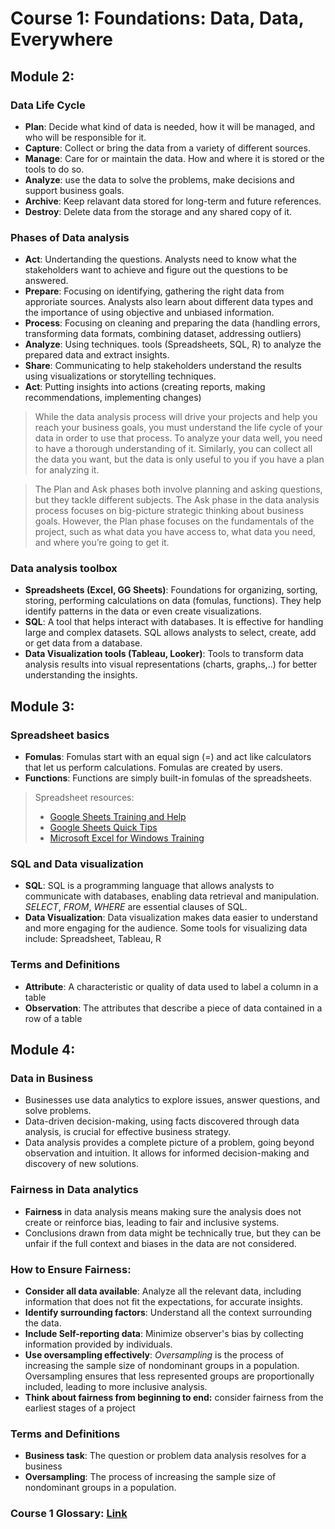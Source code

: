 # Course 1: Foundations: Data, Data, Everywhere
## Module 2:
### Data Life Cycle
- **Plan**: Decide what kind of data is needed, how it will be managed, and who will be responsible for it.
- **Capture**: Collect or bring the data from a variety of different sources.
- **Manage**: Care for or maintain the data. How and where it is stored or the tools to do so.
- **Analyze**: use the data to solve the problems, make decisions and support business goals.
- **Archive**: Keep relavant data stored for long-term and future references.
- **Destroy**: Delete data from the storage and any shared copy of it.
### Phases of Data analysis
- **Act**: Undertanding the questions. Analysts need to know what the stakeholders want to achieve and figure out the questions to be answered.
- **Prepare**: Focusing on identifying, gathering the right data from approriate sources. Analysts also learn about different data types and the importance of using objective and unbiased information.
- **Process**: Focusing on cleaning and preparing the data (handling errors, transforming data formats, combining dataset, addressing outliers)
- **Analyze**: Using techniques. tools (Spreadsheets, SQL, R) to analyze the prepared data and extract insights.
- **Share**: Communicating to help stakeholders understand the results using visualizations or storytelling techniques.
- **Act**: Putting insights into actions (creating reports, making recommendations, implementing changes)
> While the data analysis process will drive your projects and help you reach your business goals, you must understand the life cycle of your data in order to use that process. To analyze your data well, you need to have a thorough understanding of it. Similarly, you can collect all the data you want, but the data is only useful to you if you have a plan for analyzing it.

> The Plan and Ask phases both involve planning and asking questions, but they tackle different subjects. The Ask phase in the data analysis process focuses on big-picture strategic thinking about business goals. However, the Plan phase focuses on the fundamentals of the project, such as what data you have access to, what data you need, and where you’re going to get it.
### Data analysis toolbox
- **Spreadsheets (Excel, GG Sheets)**: Foundations for organizing, sorting, storing, performing calculations on data (fomulas, functions). They help identify patterns in the data or even create visualizations.
- **SQL**: A tool that helps interact with databases. It is effective for handling large and complex datasets. SQL allows analysts to select, create, add or get data from a database.
- **Data Visualization tools (Tableau, Looker)**:  Tools to transform data analysis results into visual representations (charts, graphs,..) for better understanding the insights.

## Module 3:
### Spreadsheet basics
- **Fomulas**: Fomulas start with an equal sign (=) and act like calculators that let us perform calculations. Fomulas are created by users.
- **Functions**: Functions are simply built-in fomulas of the spreadsheets.
> Spreadsheet resources:
> - [Google Sheets Training and Help](https://support.google.com/a/users/answer/9282959?visit_id=637361702049227170-1815413770&rd=1)
> - [Google Sheets Quick Tips](https://support.google.com/a/users/answer/9300022)
> - [Microsoft Excel for Windows Training](https://support.microsoft.com/en-us/office/excel-video-training-9bc05390-e94c-46af-a5b3-d7c22f6990bb)
### SQL and Data visualization
- **SQL**: SQL is a programming language that allows analysts to communicate with databases, enabling data retrieval and manipulation. *SELECT*, *FROM*, *WHERE* are essential clauses of SQL.
- **Data Visualization**: Data visualization makes data easier to understand and more engaging for the audience. Some tools for visualizing data include: Spreadsheet, Tableau, R
### Terms and Definitions
- **Attribute**: A characteristic or quality of data used to label a column in a table
- **Observation**: The attributes that describe a piece of data contained in a row of a table

## Module 4:
###  Data in Business
- Businesses use data analytics to explore issues, answer questions, and solve problems.
- Data-driven decision-making, using facts discovered through data analysis, is crucial for effective business strategy.
- Data analysis provides a complete picture of a problem, going beyond observation and intuition. It allows for informed decision-making and discovery of new solutions.
### Fairness in Data analytics
- **Fairness** in data analysis means making sure the analysis does not create or reinforce bias, leading to fair and inclusive systems.
- Conclusions drawn from data might be technically true, but they can be unfair if the full context and biases in the data are not considered.
### How to Ensure Fairness:
- **Consider all data available**: Analyze all the relevant data, including information that does not fit the expectations, for accurate insights.
- **Identify surrounding factors**: Understand all the context surrounding the data.
- **Include Self-reporting data**: Minimize observer's bias by collecting information provided by individuals.
- **Use oversampling effectively**: *Oversampling* is the process of increasing the sample size of nondominant groups in a population. Oversampling ensures that less represented groups are proportionally included, leading to more inclusive analysis.
- **Think about fairness from beginning to end:** consider fairness from the earliest stages of a project 
### Terms and Definitions
- **Business task**: The question or problem data analysis resolves for a business
- **Oversampling**: The process of increasing the sample size of nondominant groups in a population.
### Course 1 Glossary: [Link](https://docs.google.com/document/d/1FOolPbbNeiQ99x8YGtSAInyY-j2a1tKouFmfQ6vCaYg/template/preview)